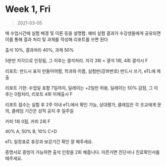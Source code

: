 Week 1, Fri
========
> 2021-03-05

매 수업시간에 실험 배경 및 이론 등을 설명함. 예비 실험 결과가 수강생들에게
공유되면 이를 통해 결과 처리 및 과제를 작성해 리포트를 쓰면 된다

출석 10%, 결과처리 40%, 과제 50%

5분만 지각으로 인정됨, 그 이후는 결석처리. 지각 3회 = 결석 1회, 4회 결석시 F

리포트: 반드시 표지 만들어야함, 학과와 이름, 실험반(강좌번호) 반드시 쓰기, eTL에
제출

리포트 기한: 수업일 포함 7일까지, 딜레이는 +2일만 허용, 딜레이는 50% 감점, 그
이후는 0점처리, 리포트 4회 미제출시 F

리포트 점수는 실험 후 2주 이내 eTL에서 확인 가능, 상대평가, 클레임은 각 조교에게
문의, 클레임 기간은 성적 공지 후 일주일

카피 1회 0점, 카피 2회 F

40% A, 50% B, 10% C+D

eTL 일정표로 휴강과 보강기간 확인 잘 해주세요.

증명서로 증빙이 가능하면 출석 인정을 2회 해줍니다. 아픈거면 진단서나
진료확인서를 떼주세요.
